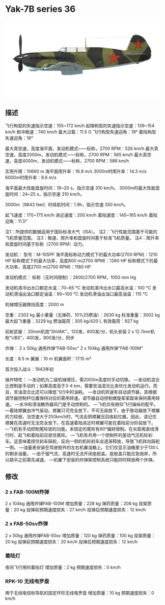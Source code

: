 ﻿# Yak-7B series 36

![yak7bs36](../images/yak7bs36.png)

## 描述

飞行构型的失速指示空速：155~172 km/h
起降构型的失速指示空速：139~154 km/h
俯冲极速：740 km/h
最大过载：11.5 G
飞行构型失速迎角：18°
着陆构型失速迎角：16°

最大真空速，高度海平面，发动机模式——标称，2700 RPM：526 km/h
最大真空速，高度2000m，发动机模式——标称，2700 RPM：565 km/h
最大真空速，高度4000m，发动机模式——标称，2700 RPM：586 km/h

实用升限：10660 m
海平面爬升率：16.9 m/s
3000m时爬升率：14.3 m/s
6000m时爬升率：8.6 m/s

海平面最大性能盘旋时间：19~20 s，指示空速 310 km/h。
3000m时最大性能盘旋时间：24~25 s，指示空速 310 km/h。

3000m（9843 feet）时续航时间：1.9h，指示空速 350 km/h。

起飞速度：170~175 km/h
进近速度：200 km/h
着陆速度：145~165 km/h
着陆迎角：11.5°

注1：所提供的数据适用于国际标准大气（ISA）。
注2：飞行性能范围基于可能的飞机质量范围。
注3：极速、爬升率和盘旋时间基于标准飞机质量。
注4：爬升率和盘旋时间基于标称（2700 RPM）动力。

发动机：
型号：M-105PF
海平面标称动力模式下的最大功率(2700 RPM)：1210 HP
标称模式下的最大功率，高度800 m(2700 RPM)：1260 HP
标称模式下的最大功率，高度2700 m(2700 RPM)：1180 HP

发动机模式：
标称（无时间限制）：2600/2700 RPM，1050 mm Hg

发动机液冷出水口额定水温：70~85 °C
发动机液冷出水口最高水温：100 °C
发动机滑油出油口额定油温：90~100 °C
发动机滑油出油口最高油温：115 °C

机械增压器换挡高度：2000 m

空重：2302 kg
最小重量（无弹药、10%25燃油）：2630 kg
标准重量：3002 kg
最大起飞重量：3229 kg
燃油载荷：305 kg/420 L
有效载荷：927 kg

前射武器：
20mm机炮"ShVAK"，120发，800发/分，机头安装
2 x 12.7mm机枪"UBS"，400发，900发/分，同步

炸弹：
2 x 50kg 通用炸弹"FAB-50sv"
2 x 104kg 通用炸弹"FAB-100M"

长度：8.5 m
翼展：10 m
机翼面积：17.15 m²

首次投入战斗：1943年初

操作特性：
—发动机为二级机械增压，需2000m高度时手动切换。
—发动机混合比控制是手动的；如果高度高于3-4 km，需要贫油混合比来优化发动机运行。而且，贫油混合比还可以降低飞行中的油耗。
—发动机转速有自动调节器，其根据调节器控制杆位置保持对应的需用转速。调节器自动控制螺旋桨桨距来保持需用转速。
—水冷和滑油散热器风门是手动控制的。
—飞机仅有俯仰飞行操纵的配平。
—着陆襟翼由冷气驱动。襟翼只可完全放下，不可无级放下。由于致动器放下襟翼的力较弱，当空速大于250km/h时，气流会把襟翼压回收起位置。因此，请记住襟翼在高速时无法完全放下。在高速着陆进近时襟翼可能在着陆前分阶段放下。
—飞机有手动控制尾轮锁的功能。未锁定的尾轮有90°偏转限制。在长距离直线滑行时、起飞和着陆前应锁住尾轮。
—飞机有共用一个控制杆的差动气压机轮刹车。这意味着捏住刹车踩舵，反向一侧的机轮刹车会逐渐释放，导致飞机转向踩舵一侧。
—油量表安装在驾驶舱外的左右机翼油箱上。它们仅显示油箱里少于130 L的剩余油量。
—由于强气流，高速时无法开闭座舱盖。座舱盖只能应急抛弃，所以跳伞之前需先减速。
—机翼下安装的炸弹架控制系统只能同时释放两个炸弹。

## 修改


### 2 x FAB-100M炸弹

2 x 104kg 通用炸弹FAB-100M
增加质量：228 kg
弹药质量：208 kg
挂架质量：20 kg
投弹前预期速度损失：27 km/h
投弹后预期速度损失：12 km/h

### 2 x FAB-50sv炸弹

2 x 50kg 通用炸弹FAB-50sv
增加质量：120 kg
弹药质量：100 kg
挂架质量：20 kg
投弹前预期速度损失：20 km/h
投弹后预期速度损失：12 km/h

### 着陆灯

夜间飞行用的着陆灯
增加质量：2 kg
预期速度损失：0 km/h

### RPK-10 无线电罗盘

用于无线电信标导航的固定环形无线电罗盘
增加质量：10 kg
预期速度损失：0 km/h